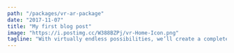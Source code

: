 ```yaml
---
path: "/packages/vr-ar-package"
date: "2017-11-07"
title: "My first blog post"
image: "https://i.postimg.cc/W388BZPj/vr-Home-Icon.png"
tagline: "With virtually endless possibilities, we’ll create a completely custom experience centered around your brand. We guarantee a good time, every time."
---
```

